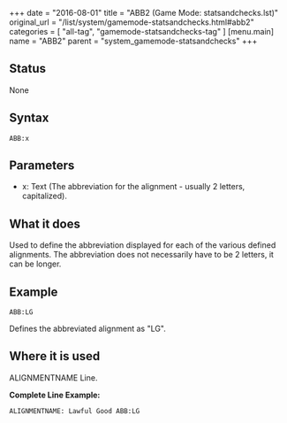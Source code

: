 +++
date = "2016-08-01"
title = "ABB2 (Game Mode: statsandchecks.lst)"
original_url = "/list/system/gamemode-statsandchecks.html#abb2"
categories = [ "all-tag", "gamemode-statsandchecks-tag" ]
[menu.main]
    name = "ABB2"
    parent = "system_gamemode-statsandchecks"
+++

## Status

None

## Syntax

`ABB:x`

## Parameters

-   x: Text (The abbreviation for the alignment -
    usually 2 letters, capitalized).



What it does
------------

Used to define the abbreviation displayed for each of the various
defined alignments. The abbreviation does not necessarily have to be 2
letters, it can be longer.

Example
-------

`ABB:LG`

Defines the abbreviated alignment as "LG".

Where it is used
----------------

ALIGNMENTNAME Line.

**Complete Line Example:**

`ALIGNMENTNAME: Lawful Good ABB:LG`

